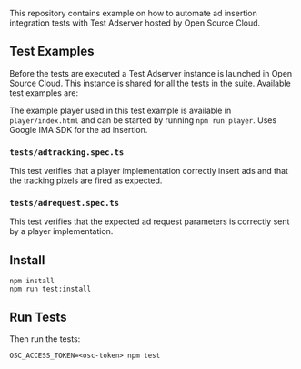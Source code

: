 This repository contains example on how to automate ad insertion integration tests with Test Adserver hosted by Open Source Cloud.

## Test Examples

Before the tests are executed a Test Adserver instance is launched in Open Source Cloud. This instance is shared for all the tests in the suite. Available test examples are:

The example player used in this test example is available in `player/index.html` and can be started by running `npm run player`. Uses Google IMA SDK for the ad insertion.

### `tests/adtracking.spec.ts`

This test verifies that a player implementation correctly insert ads and that the tracking pixels are fired as expected.

### `tests/adrequest.spec.ts`

This test verifies that the expected ad request parameters is correctly sent by a player implementation.

## Install
```
npm install
npm run test:install
```

## Run Tests

Then run the tests:

```
OSC_ACCESS_TOKEN=<osc-token> npm test
```
